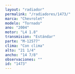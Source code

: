 ```yaml
---
layout: "radiador"
permalink: "/radiadores/1473/"
marca: "Chevrolet"
modelo: "Tornado"
ano: "2004"
motor: "L4 1.8"
transmision: "Estándar"
parte: "M-12577"
clima: "Con clima"
alto: "21 1/4"
ancho: "14 7/8"
observaciones: ""
id: "1473"
---
```



